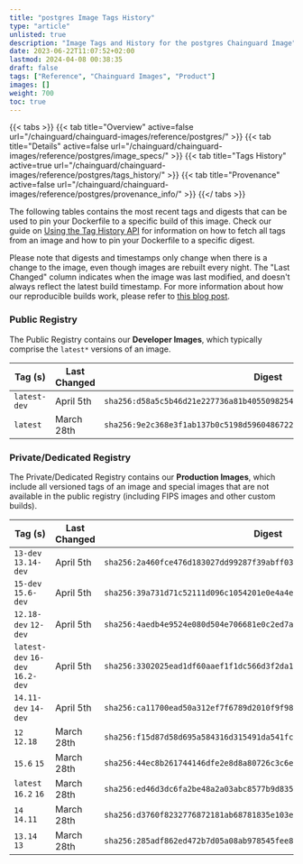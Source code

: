 ```yaml
---
title: "postgres Image Tags History"
type: "article"
unlisted: true
description: "Image Tags and History for the postgres Chainguard Image"
date: 2023-06-22T11:07:52+02:00
lastmod: 2024-04-08 00:38:35
draft: false
tags: ["Reference", "Chainguard Images", "Product"]
images: []
weight: 700
toc: true
---
```


{{< tabs >}}
{{< tab title="Overview" active=false url="/chainguard/chainguard-images/reference/postgres/" >}}
{{< tab title="Details" active=false url="/chainguard/chainguard-images/reference/postgres/image_specs/" >}}
{{< tab title="Tags History" active=true url="/chainguard/chainguard-images/reference/postgres/tags_history/" >}}
{{< tab title="Provenance" active=false url="/chainguard/chainguard-images/reference/postgres/provenance_info/" >}}
{{</ tabs >}}

The following tables contains the most recent tags and digests that can be used to pin your Dockerfile to a specific build of this image. Check our guide on [Using the Tag History API](/chainguard/chainguard-images/using-the-tag-history-api/) for information on how to fetch all tags from an image and how to pin your Dockerfile to a specific digest.

Please note that digests and timestamps only change when there is a change to the image, even though images are rebuilt every night. The "Last Changed" column indicates when the image was last modified, and doesn't always reflect the latest build timestamp. For more information about how our reproducible builds work, please refer to [this blog post](https://www.chainguard.dev/unchained/reproducing-chainguards-reproducible-image-builds).

### Public Registry
The Public Registry contains our **Developer Images**, which typically comprise the `latest*` versions of an image.

| Tag (s)       | Last Changed | Digest                                                                    |
|---------------|--------------|---------------------------------------------------------------------------|
|  `latest-dev` | April 5th    | `sha256:d58a5c5b46d21e227736a81b40550982547764b2effee560ca52b98fe2a761bd` |
|  `latest`     | March 28th   | `sha256:9e2c368e3f1ab137b0c5198d5960486722c8233311ca41dee175fdff72524e81` |


### Private/Dedicated Registry
The Private/Dedicated Registry contains our **Production Images**, which include all versioned tags of an image and special images that are not available in the public registry (including FIPS images and other custom builds).

| Tag (s)                           | Last Changed | Digest                                                                    |
|-----------------------------------|--------------|---------------------------------------------------------------------------|
|  `13-dev` `13.14-dev`             | April 5th    | `sha256:2a460fce476d183027dd99287f39abff03dafd71756cf2a6e48341d5c55e5357` |
|  `15-dev` `15.6-dev`              | April 5th    | `sha256:39a731d71c52111d096c1054201e0e4a4ea667549d9b812840bafa3c83e9e2ab` |
|  `12.18-dev` `12-dev`             | April 5th    | `sha256:4aedb4e9524e080d504e706681e0c2ed7ad9fbf7ebe0d105d2de3c2147bab35f` |
|  `latest-dev` `16-dev` `16.2-dev` | April 5th    | `sha256:3302025ead1df60aaef1f1dc566d3f2da140ea6f0aff20389cd52c0893091728` |
|  `14.11-dev` `14-dev`             | April 5th    | `sha256:ca11700ead50a312ef7f6789d2010f9f98b3350c4583e8aa0bd6128c3e5898dc` |
|  `12` `12.18`                     | March 28th   | `sha256:f15d87d58d695a584316d315491da541fc868f73e997f7ddc0274ab5af09f20f` |
|  `15.6` `15`                      | March 28th   | `sha256:44ec8b261744146dfe2e8d8a80726c3c6ea0d2225a5661d347083477da22bb4d` |
|  `latest` `16.2` `16`             | March 28th   | `sha256:ed46d3dc6fa2be48a2a03abc8577b9d83542dba582665fd389f28164e0a1a565` |
|  `14` `14.11`                     | March 28th   | `sha256:d3760f8232776872181ab68781835e103e2ac55d4fba838cfea877d25018b8ab` |
|  `13.14` `13`                     | March 28th   | `sha256:285adf862ed472b7d05a08ab978545fee89ad262b3163d194667cdad0816e499` |

